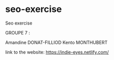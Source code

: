 # seo-exercise
Seo exercise

GROUPE 7 :

Amandine DONAT-FILLIOD
Kento MONTHUBERT

link to the website: https://indie-eyes.netlify.com/
